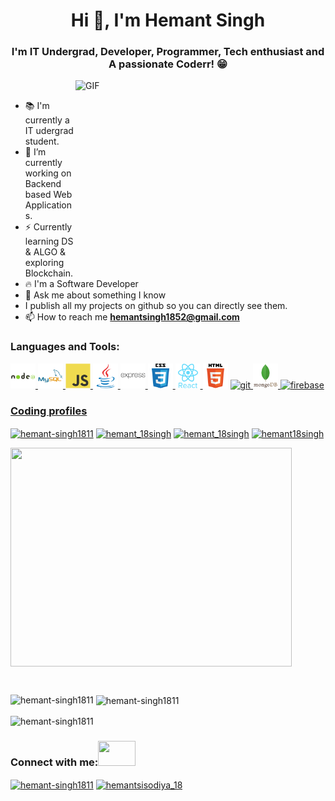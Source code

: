 
<h1 align="center">Hi 👋, I'm Hemant Singh</h1>
 
<h3 align="center">I'm IT Undergrad, Developer, Programmer, Tech enthusiast and A passionate Coderr! 😁</h3>

<img  margin-top="0px" align="right" height="300px" width="400px" margin-bottom="-100px"  alt="GIF" src="https://media.giphy.com/media/SWoSkN6DxTszqIKEqv/giphy.gif"/>

<br>


- 📚 I'm currently a IT udergrad student.
- 👀 I’m currently working on Backend based Web Applications.
- ⚡ Currently learning DS & ALGO & exploring Blockchain.
- 🔥 I'm a Software Developer
- 💬 Ask me about something I know 
-  I publish all my projects on github so you can directly see them.
- 📫 How to reach me **hemantsingh1852@gmail.com** 

<h3 align="left">Languages and Tools:</h3>
<p align="left"> <a href="https://www.w3schools.com/css/" target="_blank" rel="noreferrer">
  <img src="https://raw.githubusercontent.com/devicons/devicon/master/icons/nodejs/nodejs-original-wordmark.svg" alt="nodejs" width="40" height="40"/> </a> <a href="https://reactjs.org/" target="_blank" rel="noreferrer"> <img src="https://raw.githubusercontent.com/devicons/devicon/master/icons/mysql/mysql-original-wordmark.svg" alt="mysql" width="40" height="40"/> </a> <a href="https://nodejs.org" target="_blank" rel="noreferrer">  <img src="https://raw.githubusercontent.com/devicons/devicon/master/icons/javascript/javascript-original.svg" alt="javascript" width="40" height="40"/> </a> <a href="https://www.mongodb.com/" target="_blank" rel="noreferrer">  <img src="https://raw.githubusercontent.com/devicons/devicon/master/icons/java/java-original.svg" alt="java" width="40" height="40"/> </a> <a href="https://developer.mozilla.org/en-US/docs/Web/JavaScript" target="_blank" rel="noreferrer"> <img src="https://raw.githubusercontent.com/devicons/devicon/master/icons/express/express-original-wordmark.svg" alt="express" width="40" height="40"/> </a> <a href="https://firebase.google.com/" target="_blank" rel="noreferrer">   <img src="https://raw.githubusercontent.com/devicons/devicon/master/icons/css3/css3-original-wordmark.svg" alt="css3" width="40" height="40"/> </a> <a href="https://expressjs.com" target="_blank" rel="noreferrer">   <img src="https://raw.githubusercontent.com/devicons/devicon/master/icons/react/react-original-wordmark.svg" alt="react" width="40" height="40"/> </a>  <img src="https://raw.githubusercontent.com/devicons/devicon/master/icons/html5/html5-original-wordmark.svg" alt="html5" width="40" height="40"/> </a> <a href="https://www.java.com" target="_blank" rel="noreferrer">  <img src="https://www.vectorlogo.zone/logos/git-scm/git-scm-icon.svg" alt="git" width="40" height="40"/> </a> <a href="https://www.w3.org/html/" target="_blank" rel="noreferrer">  <img src="https://raw.githubusercontent.com/devicons/devicon/master/icons/mongodb/mongodb-original-wordmark.svg" alt="mongodb" width="40" height="40"/> </a> <a href="https://www.mysql.com/" target="_blank" rel="noreferrer"> <img src="https://www.vectorlogo.zone/logos/firebase/firebase-icon.svg" alt="firebase" width="40" height="40"/> </a> <a href="https://git-scm.com/" target="_blank" rel="noreferrer">
</p>
 
<h3 align="left">Coding profiles</h3>
<p align="left"> 
 <a href="https://www.leetcode.com/hemant-singh1811" target="blank"><img align="center" src="https://raw.githubusercontent.com/rahuldkjain/github-profile-readme-generator/master/src/images/icons/Social/leet-code.svg" alt="hemant-singh1811" height="30" width="40" /></a>
<a href="https://codeforces.com/profile/hemant_18singh" target="blank"><img align="center" src="https://raw.githubusercontent.com/rahuldkjain/github-profile-readme-generator/master/src/images/icons/Social/codeforces.svg" alt="hemant_18singh" height="30" width="40" /></a>
<a href="https://www.codechef.com/users/hemant_18singh" target="blank"><img align="center" src="https://cdn.jsdelivr.net/npm/simple-icons@3.1.0/icons/codechef.svg" alt="hemant_18singh" height="30" width="40" /></a>
<a href="https://auth.geeksforgeeks.org/user/hemant18singh" target="blank"><img align="center" src="https://raw.githubusercontent.com/rahuldkjain/github-profile-readme-generator/master/src/images/icons/Social/geeks-for-geeks.svg" alt="hemant18singh" height="30" width="40" /></a>
<p><a href="https://leetcode.com/hemant-singh1811/" target="blank"><img align="center" src="https://leetcode.card.workers.dev/?username=hemant-singh1811 &style=default&font=Courier%20New&extension=null" width="450px" height="350px" /></a> </p>
  

<br>

<p><img align="left" src="https://github-readme-stats.vercel.app/api/top-langs?username=hemant-singh1811&show_icons=true&locale=en&layout=compact" alt="hemant-singh1811" /></p>
<p>&nbsp;<img align="center" src="https://github-readme-stats.vercel.app/api?username=hemant-singh1811&show_icons=true&locale=en" alt="hemant-singh1811" /></p>

<p><img align="center" src="https://github-readme-streak-stats.herokuapp.com/?user=hemant-singh1811&" alt="hemant-singh1811" /></p>

<h3 align="left">Connect with me:<img src='https://raw.githubusercontent.com/ShahriarShafin/ShahriarShafin/main/Assets/handshake.gif' width="60px" height="40"> </h3>
<p align="left">
<a href="https://linkedin.com/in/hemant-singh1811" target="blank"><img align="center" src="https://raw.githubusercontent.com/rahuldkjain/github-profile-readme-generator/master/src/images/icons/Social/linked-in-alt.svg" alt="hemant-singh1811" height="30" width="40" /></a>   
<a href="https://instagram.com/hemantsisodiya_18" target="blank"><img align="center" src="https://raw.githubusercontent.com/rahuldkjain/github-profile-readme-generator/master/src/images/icons/Social/instagram.svg" alt="hemantsisodiya_18" height="30" width="40" /></a>
</p>

